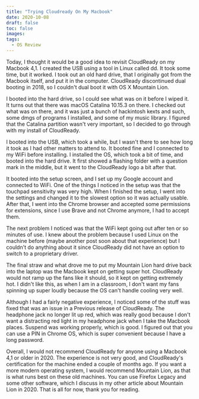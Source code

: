 ```yaml
---
title: "Trying Cloudready On My Macbook"
date: 2020-10-08
draft: false
toc: false
images:
tags:
  - OS Review
---
```

Today, I thought it would be a good idea to revisit CloudReady on my Macbook 4,1. I created the USB using a tool in Linux called dd. It took some time, but it worked. I took out an old hard drive, that I originally got from the Macbook itself, and put it in the computer. CloudReady discontinued dual booting in 2018, so I couldn't dual boot it with OS X Mountain Lion. 

I booted into the hard drive, so I could see what was on it before I wiped it. It turns out that there was macOS Catalina 10.15.3 on there. I checked out what was on there, and it was just a bunch of hackintosh kexts and such, some dmgs of programs I installed, and some of my music library. I figured that the Catalina partition wasn't very important, so I decided to go through with my install of CloudReady.

I booted into the USB, which took a while, but I wasn't there to see how long it took as I had other matters to attend to. It booted fine and I connected to my WiFi before installing. I installed the OS, which took a bit of time, and booted into the hard drive. It first showed a flashing folder with a question mark in the middle, but it went to the CloudReady logo a bit after that. 

It booted into the setup screen, and I set up my Google account and connected to WiFi. One of the things I noticed in the setup was that the touchpad sensitivity was very high. When I finished the setup, I went into the settings and changed it to the slowest option so it was actually usable. After that, I went into the Chrome browser and accepted some permissions for extensions, since I use Brave and not Chrome anymore, I had to accept them.

The next problem I noticed was that the WiFi kept going out after ten or so minutes of use. I knew about the problem because I used Linux on the machine before (maybe another post soon about that experience) but I couldn't do anything about it since CloudReady did not have an option to switch to a proprietary driver.

The final straw and what drove me to put my Mountain Lion hard drive back into the laptop was the Macbook kept on getting super hot. CloudReady would not ramp up the fans like it should, so it kept on getting extremely hot. I didn't like this, as when I am in a classroom, I don't want my fans spinning up super loudly because the OS can't handle cooling very well.

Although I had a fairly negative experience, I noticed some of the stuff was fixed that was an issue in a Previous release of CloudReady. The headphone jack no longer lit up red, which was really good because I don't want a distracting red light in my headphone jack when I take the Macbook places. Suspend was working properly, which is good. I figured out that you can use a PIN in Chrome OS, which is super convenient because I have a long password. 

Overall, I would not recommend CloudReady for anyone using a Macbook 4,1 or older in 2020. The experience is not very good, and CloudReady's certification for the machine ended a couple of months ago. If you want a more modern operating system, I would recommend Mountain Lion, as that is what runs best on these old machines. You can use Firefox Legacy and some other software, which I discuss in my other article about Mountain Lion in 2020. That is all for now, thank you for reading.
